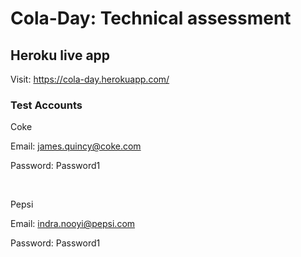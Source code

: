 # Cola-Day: Technical assessment

## Heroku live app
Visit: https://cola-day.herokuapp.com/

### Test Accounts

Coke

Email: james.quincy@coke.com

Password: Password1

</br>

Pepsi

Email: indra.nooyi@pepsi.com

Password: Password1
